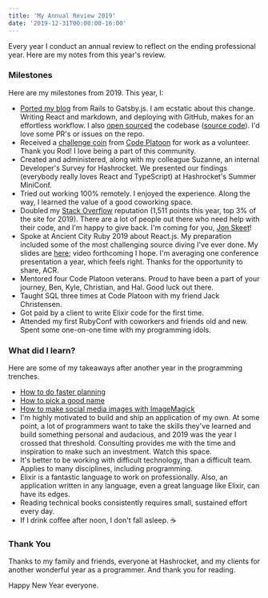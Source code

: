 ```yaml
---
title: 'My Annual Review 2019'
date: '2019-12-31T00:00:00-16:00'
---
```


Every year I conduct an annual review to reflect on the ending professional
year. Here are my notes from this year's review.

### Milestones

Here are my milestones from 2019. This year, I:

- [Ported my blog](/gatsby-port) from Rails to Gatsby.js. I am ecstatic about
  this change. Writing React and markdown, and deploying with GitHub, makes for
  an effortless workflow. I also [open sourced](/open-source-again) the
  codebase ([source code](https://github.com/jwworth/jakeworth)). I'd love some
  PR's or issues on the repo.
- Received a [challenge coin](https://en.wikipedia.org/wiki/Challenge_coin)
  from [Code Platoon](https://codeplatoon.org/) for work as a volunteer. Thank
  you Rod! I love being a part of this community.
- Created and administered, along with my colleague Suzanne, an internal Developer's
  Survey for Hashrocket. We presented our findings (everybody really loves
  React and TypeScript) at Hashrocket's Summer MiniConf.
- Tried out working 100% remotely. I enjoyed the experience. Along the way, I
  learned the value of a good coworking space.
- Doubled my [Stack
  Overflow](https://stackoverflow.com/users/2112512/jake-worth) reputation
  (1,511 points this year, top 3% of the site for 2019). There are a lot of
  people out there who need help with their code, and I'm happy to give back.
  I'm coming for you, [Jon
  Skeet](https://stackoverflow.com/users/22656/jon-skeet)!
- Spoke at Ancient City Ruby 2019 about React.js. My preparation included some
  of the most challenging source diving I've ever done. My slides are
  [here](https://speakerdeck.com/jwworth/functioning-in-react-a-deep-dive-into-usestate);
  video forthcoming I hope. I'm averaging one conference presentation a year,
  which feels right. Thanks for the opportunity to share, ACR.
- Mentored four Code Platoon veterans. Proud to have been a part of your
  journey, Ben, Kyle, Christian, and Hal. Good luck out there.
- Taught SQL three times at Code Platoon with my friend Jack Christensen.
- Got paid by a client to write Elixir code for the first time.
- Attended my first RubyConf with coworkers and friends old and new. Spent some
  one-on-one time with my programming idols.

### What did I learn?

Here are some of my takeaways after another year in the programming trenches.

- [How to do faster planning](https://hashrocket.com/blog/posts/planning-poker-speed-mode)
- [How to pick a good name](https://hashrocket.com/blog/posts/pick-a-good-name)
- [How to make social media images with ImageMagick](https://hashrocket.com/blog/posts/generate-images-for-instagram)
- I'm highly motivated to build and ship an application of my own. At some
  point, a lot of programmers want to take the skills they've learned and build
  something personal and audacious, and 2019 was the year I crossed that
  threshold. Consulting provides me with the time and inspiration to make such
  an investment. Watch this space.
- It's better to be working with difficult technology, than a difficult team.
  Applies to many disciplines, including programming.
- Elixir is a fantastic language to work on professionally. Also, an
  application written in any language, even a great language like Elixir, can
  have its edges.
- Reading technical books consistently requires small, sustained effort every
  day.
- If I drink coffee after noon, I don't fall asleep. ☕️

### Thank You

Thanks to my family and friends, everyone at Hashrocket, and my clients for another
wonderful year as a programmer. And thank you for reading.

Happy New Year everyone.
